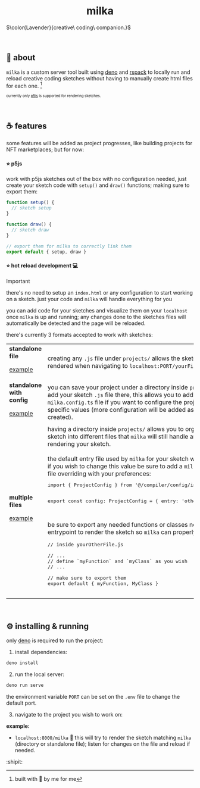 <h1 align="center">milka</h1>

$\color{Lavender}{creative\ coding\ companion.}$

<br>
<h2>🐶 about</h2>

`milka` is a custom server tool built using [deno](https://deno.com/) and
[rspack](https://rspack.dev/) to locally run and reload creative coding sketches
without having to manually create html files for each one. [^1]

<sub><sup> currently only [p5js](https://p5js.org/) is supported for rendering
sketches. </sup></sub>

<br>
<h2>☕️ features</h2>

some features will be added as project progresses, like building projects for
NFT marketplaces; but for now:

#### ⭐️ p5js

work with p5js sketches out of the box with no configuration needed, just create
your sketch code with `setup()` and `draw()` functions; making sure to export
them:

```javascript
function setup() {
  // sketch setup
}

function draw() {
  // sketch draw
}

// export them for milka to correctly link them
export default { setup, draw }
```

#### ⭐️ hot reload development 💻

> [!IMPORTANT]
> there's no need to setup an `index.html` or any configuration to start working
> on a sketch. just your code and `milka` will handle everything for you

you can add code for your sketches and visualize them on your `localhost` once
`milka` is up and running; any changes done to the sketches files will
automatically be detected and the page will be reloaded.

there's currently 3 formats accepted to work with sketches:

<table>
<tr>
<td width="50%">
<strong>standalone file</strong><br>

[example](projects/milka.js)
</td>
<td width="50%">
creating any <code>.js</code> file under <code>projects/</code> allows the sketch to be rendered
  when navigating to <code>localhost:PORT/yourFile</code>.
</td>
</tr>
<tr>
<td width="50%">
<strong>standalone with config</strong><br>

[example](projects/milka_w_config/)
</td>
<td width="50%">
you can save your project under a directory inside <code>projects/</code> and add your
  sketch <code>.js</code> file there, this allows you to add a <code>milka.config.ts</code> file if
  you want to configure the project with specific values (more configuration
  will be added as features are created).
</td>
</tr>
<tr>
<td width="50%">
<strong>multiple files</strong><br>

[example](projects/milka_mult/)
</td>
<td width="50%">
having a directory inside <code>projects/</code> allows you to organize your sketch into
  different files that <code>milka</code> will still handle and show when rendering your
  sketch.<br><br>
  the default entry file used by <code>milka</code> for your sketch will be <code>sketch.js</code>, if
  you wish to change this value be sure to add a <code>milka.config.ts</code> file
  overriding with your preferences:<br>
  <pre lang="ts">
import { ProjectConfig } from '@/compiler/config/index.ts'

export const config: ProjectConfig = { entry: 'otherEntryPoint', }
</pre><br> be sure to export any needed functions or classes needed for your
entrypoint to render the sketch so <code>milka</code> can properly link
them:<br>

<pre lang="js">
// inside yourOtherFile.js

// ...
// define `myFunction` and `myClass` as you wish
// ...

// make sure to export them
export default { myFunction, MyClass }
  </pre>
</td>
</tr>
</table>

<br>
<h2>⚙️ installing & running</h2>

only [deno](https://deno.com/) is required to run the project:

1. install dependencies:

```bash
deno install
```

2. run the local server:

```bash
deno run serve
```

the environment variable `PORT` can be set on the `.env` file to change the
default port.

3. navigate to the project you wish to work on:

<strong>example:</strong>

- `localhost:8000/milka` 🔗 this will try to render the sketch matching `milka`
  (directory or standalone file); listen for changes on the file and reload if
  needed.

:shipit:

[^1]: built with 🤍 by me for me
